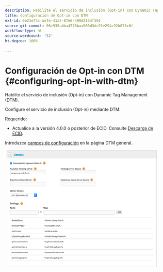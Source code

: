 ```yaml
---
description: Habilite el servicio de inclusión (Opt-in) con Dynamic Tag Management (DTM).
title: Configuración de Opt-in con DTM
exl-id: 0e21e73c-aefe-41a5-87e6-499d2164f301
source-git-commit: 06e935a4ba4776baa900d3dc91e294c92b873c0f
workflow-type: ht
source-wordcount: '52'
ht-degree: 100%

---
```


# Configuración de Opt-in con DTM {#configuring-opt-in-with-dtm}

Habilite el servicio de inclusión (Opt-in) con Dynamic Tag Management (DTM).

Configure el servicio de inclusión (Opt-in) mediante DTM.

Requerido:

* Actualice a la versión 4.0.0 o posterior de ECID. Consulte [Descarga de ECID](https://github.com/Adobe-Marketing-Cloud/id-service/releases).

Introduzca [campos de configuración](/help/implementation-guides/opt-in-service/api.md) en la página DTM general.

![](assets/DTM-example.png)
